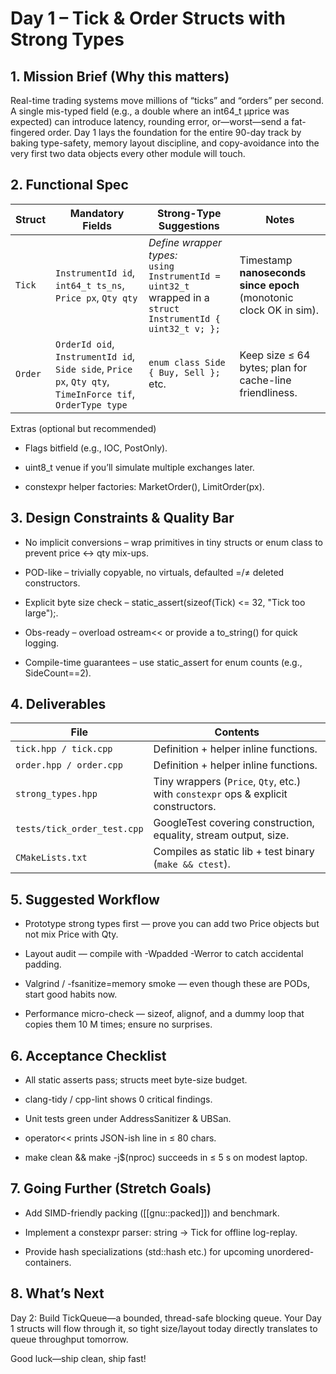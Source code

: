 # Day 1 – Tick & Order Structs with Strong Types

## 1. Mission Brief (Why this matters)

Real-time trading systems move millions of “ticks” and “orders” per second. A single mis-typed field (e.g., a double where an int64_t µprice was expected) can introduce latency, rounding error, or—worst—send a fat-fingered order. Day 1 lays the foundation for the entire 90-day track by baking type-safety, memory layout discipline, and copy-avoidance into the very first two data objects every other module will touch.

## 2. Functional Spec

| Struct  | Mandatory Fields                                                                                          | Strong-Type Suggestions                                                                                        | Notes                                                              |
| ------- | --------------------------------------------------------------------------------------------------------- | -------------------------------------------------------------------------------------------------------------- | ------------------------------------------------------------------ |
| `Tick`  | `InstrumentId id`, `int64_t ts_ns`, `Price px`, `Qty qty`                                                 | *Define wrapper types:*<br>`using InstrumentId = uint32_t` wrapped in a `struct InstrumentId { uint32_t v; };` | Timestamp **nanoseconds since epoch** (monotonic clock OK in sim). |
| `Order` | `OrderId oid`, `InstrumentId id`, `Side side`, `Price px`, `Qty qty`, `TimeInForce tif`, `OrderType type` | `enum class Side { Buy, Sell };` etc.                                                                          | Keep size ≤ 64 bytes; plan for cache-line friendliness.            |

Extras (optional but recommended)

-    Flags bitfield (e.g., IOC, PostOnly).

-    uint8_t venue if you’ll simulate multiple exchanges later.

-    constexpr helper factories: MarketOrder(), LimitOrder(px).

## 3. Design Constraints & Quality Bar

-    No implicit conversions – wrap primitives in tiny structs or enum class to prevent price ↔ qty mix-ups.

-    POD-like – trivially copyable, no virtuals, defaulted =/≠ deleted constructors.

-    Explicit byte size check – static_assert(sizeof(Tick) <= 32, "Tick too large");.

-    Obs-ready – overload ostream<< or provide a to_string() for quick logging.

-    Compile-time guarantees – use static_assert for enum counts (e.g., SideCount==2).

## 4. Deliverables
| File                        | Contents                                                                           |
| --------------------------- | ---------------------------------------------------------------------------------- |
| `tick.hpp / tick.cpp`       | Definition + helper inline functions.                                              |
| `order.hpp / order.cpp`     | Definition + helper inline functions.                                              |
| `strong_types.hpp`          | Tiny wrappers (`Price`, `Qty`, etc.) with `constexpr` ops & explicit constructors. |
| `tests/tick_order_test.cpp` | GoogleTest covering construction, equality, stream output, size.                   |
| `CMakeLists.txt`            | Compiles as static lib + test binary (`make && ctest`).                            |

## 5. Suggested Workflow

-    Prototype strong types first — prove you can add two Price objects but not mix Price with Qty.

-    Layout audit — compile with -Wpadded -Werror to catch accidental padding.

-    Valgrind / -fsanitize=memory smoke — even though these are PODs, start good habits now.

-    Performance micro-check — sizeof, alignof, and a dummy loop that copies them 10 M times; ensure no surprises.

## 6. Acceptance Checklist

-   All static asserts pass; structs meet byte-size budget.

-   clang-tidy / cpp-lint shows 0 critical findings.

-   Unit tests green under AddressSanitizer & UBSan.

-   operator<< prints JSON-ish line in ≤ 80 chars.

-    make clean && make -j$(nproc) succeeds in ≤ 5 s on modest laptop.

## 7. Going Further (Stretch Goals)

-    Add SIMD-friendly packing ([[gnu::packed]]) and benchmark.

-    Implement a constexpr parser: string → Tick for offline log-replay.

-    Provide hash specializations (std::hash<OrderId> etc.) for upcoming unordered-containers.

## 8. What’s Next

Day 2: Build TickQueue<T>—a bounded, thread-safe blocking queue. Your Day 1 structs will flow through it, so tight size/layout today directly translates to queue throughput tomorrow.

Good luck—ship clean, ship fast!
